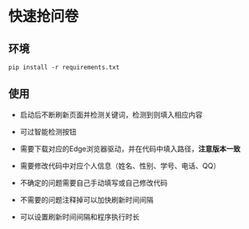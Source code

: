 # 快速抢问卷

## 环境

    pip install -r requirements.txt

## 使用

* 启动后不断刷新页面并检测关键词，检测到则填入相应内容
  
* 可过智能检测按钮
  
* 需要下载对应的Edge浏览器驱动，并在代码中填入路径，**注意版本一致**
  
* 需要修改代码中对应个人信息（姓名、性别、学号、电话、QQ）
  
* 不确定的问题需要自己手动填写或自己修改代码
  
* 不需要的问题注释掉可以加快刷新时间间隔
  
* 可以设置刷新时间间隔和程序执行时长
